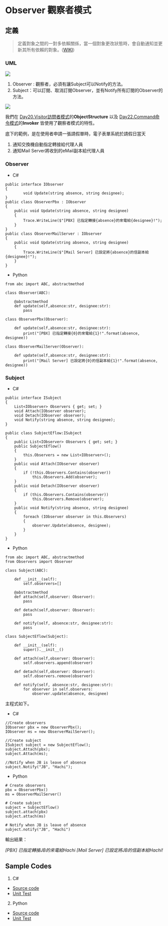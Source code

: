 # Observer 觀察者模式

## 定義

> 定義對象之間的一對多依賴關係，當一個對象更改狀態時，會自動通知並更新其所有依賴的對象。([WIKI](https://en.wikipedia.org/wiki/Observer_pattern))


### UML

![](http://1.bp.blogspot.com/-kx7SaZN98hA/UpR85aVpGII/AAAAAAAAA1M/Vcg8FWPT754/s1600/Observer002.jpg)

1. Observer : 觀察者，必須有讓Subject可以Notify的方法。
2. Subject：可以訂閱、取消訂閱Observer，並有Notify所有訂閱的Observer的方法。

![](http://4.bp.blogspot.com/-VueWxCtOJoo/UpR85QjQ9XI/AAAAAAAAA1Q/_JmqpZmqjMQ/s1600/Observer001.jpg)


我們在
[Day20.Visitor訪問者模式](https://ithelp.ithome.com.tw/articles/10196407)的**ObjectStructure**
以及
[Day22.Command命令模式](https://ithelp.ithome.com.tw/articles/10196669)的**Invoker**
皆使用了觀察者模式的特性。


底下的範例，是在使用者申請一張請假單時，電子表單系統於請假日當天
1. 通知交換機自動指定轉接給代理人員
2. 通知Mail Server將收到的eMail副本給代理人員

### Observer

* C#
```
public interface IObserver
{
        void Update(string absence, string designee);
}
public class ObserverPbx : IObserver
{
    public void Update(string absence, string designee)
    {
        Trace.WriteLine($"[PBX] 已指定轉接{absence}的來電給{designee}!");
    }
}
public class ObserverMailServer : IObserver
{
    public void Update(string absence, string designee)
    {
        Trace.WriteLine($"[Mail Server] 已設定將{absence}的信副本給{designee}!");
    }
}
```

* Python
```
from abc import ABC, abstractmethod

class Observer(ABC):

    @abstractmethod
    def update(self,absence:str, designee:str):
        pass

class ObserverPbx(Observer):

    def update(self,absence:str, designee:str):
        print("[PBX] 已指定轉接{0}的來電給{1}!".format(absence, designee))

class ObserverMailServer(Observer):

    def update(self,absence:str, designee:str):
        print("[Mail Server] 已設定將{0}的信副本給{1}!".format(absence, designee))

```

### Subject

* C#
```
public interface ISubject
{
    List<IObserver> Observers { get; set; }
    void Attach(IObserver observer);
    void Detach(IObserver observer);
    void Notify(string absence, string designee);
}

public class SubjectEflow:ISubject
{
    public List<IObserver> Observers { get; set; }
    public SubjectEflow()
    {
        this.Observers = new List<IObserver>();
    }
    public void Attach(IObserver observer)
    {
        if (!this.Observers.Contains(observer))
            this.Observers.Add(observer);
    }
    public void Detach(IObserver observer)
    {
        if (this.Observers.Contains(observer))
            this.Observers.Remove(observer);
    }
    public void Notify(string absence, string designee)
    {
        foreach (IObserver observer in this.Observers)
        {
            observer.Update(absence, designee);
        }
    }
}
```

* Python
```
from abc import ABC, abstractmethod
from Observers import Observer

class Subject(ABC):

    def __init__(self):
        self.observers=[]

    @abstractmethod
    def attach(self,observer: Observer): 
        pass

    def detach(self,observer: Observer):
        pass

    def notify(self, absence:str, designee:str):
        pass

class SubjectEflow(Subject):

    def __init__(self):
        super().__init__()

    def attach(self,observer: Observer): 
        self.observers.append(observer)

    def detach(self,observer: Observer):
        self.observers.remove(observer)

    def notify(self, absence:str, designee:str):
        for observer in self.observers:
            observer.update(absence, designee)
```


主程式如下。

* C#
```
//Create observers
IObserver pbx = new ObserverPbx();
IObserver ms = new ObserverMailServer();

//Create subject
ISubject subject = new SubjectEflow();
subject.Attach(pbx);
subject.Attach(ms);

//Notify when JB is leave of absence
subject.Notify("JB", "Hachi");
```

* Python
```
# Create observers
pbx = ObserverPbx()
ms = ObserverMailServer()
    
# Create subject
subject = SubjectEflow()
subject.attach(pbx)
subject.attach(ms)

# Notify when JB is leave of absence
subject.notify("JB", "Hachi")
```


輸出結果：

*[PBX] 已指定轉接JB的來電給Hachi*
*[Mail Server] 已設定將JB的信副本給Hachi!*


## Sample Codes

1. C#
- [Source code](https://github.com/KarateJB/DesignPattern.Sample/tree/master/CSharp/DP.Domain/Samples/Observer)
- [Unit Test](https://github.com/KarateJB/DesignPattern.Sample/blob/master/CSharp/DP.UnitTest/UtObserver.cs)

2. Python
- [Source code](https://github.com/KarateJB/DesignPattern.Sample/tree/master/Python/Samples/Observer)
- [Unit Test](https://github.com/KarateJB/DesignPattern.Sample/blob/master/Python/Samples/Observer/UtObserver.py)


